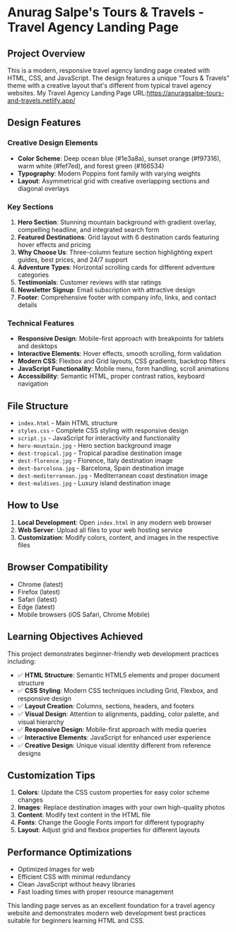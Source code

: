 # Anurag Salpe's Tours & Travels - Travel Agency Landing Page

## Project Overview

This is a modern, responsive travel agency landing page created with HTML, CSS, and JavaScript. The design features a unique "Tours & Travels" theme with a creative layout that's different from typical travel agency websites.
My Travel Agency Landing Page URL:https://anuragsalpe-tours-and-travels.netlify.app/
## Design Features

### Creative Design Elements
- **Color Scheme**: Deep ocean blue (#1e3a8a), sunset orange (#f97316), warm white (#fef7ed), and forest green (#166534)
- **Typography**: Modern Poppins font family with varying weights
- **Layout**: Asymmetrical grid with creative overlapping sections and diagonal overlays

### Key Sections
1. **Hero Section**: Stunning mountain background with gradient overlay, compelling headline, and integrated search form
2. **Featured Destinations**: Grid layout with 6 destination cards featuring hover effects and pricing
3. **Why Choose Us**: Three-column feature section highlighting expert guides, best prices, and 24/7 support
4. **Adventure Types**: Horizontal scrolling cards for different adventure categories
5. **Testimonials**: Customer reviews with star ratings
6. **Newsletter Signup**: Email subscription with attractive design
7. **Footer**: Comprehensive footer with company info, links, and contact details

### Technical Features
- **Responsive Design**: Mobile-first approach with breakpoints for tablets and desktops
- **Interactive Elements**: Hover effects, smooth scrolling, form validation
- **Modern CSS**: Flexbox and Grid layouts, CSS gradients, backdrop filters
- **JavaScript Functionality**: Mobile menu, form handling, scroll animations
- **Accessibility**: Semantic HTML, proper contrast ratios, keyboard navigation

## File Structure

- `index.html` - Main HTML structure
- `styles.css` - Complete CSS styling with responsive design
- `script.js` - JavaScript for interactivity and functionality
- `hero-mountain.jpg` - Hero section background image
- `dest-tropical.jpg` - Tropical paradise destination image
- `dest-florence.jpg` - Florence, Italy destination image
- `dest-barcelona.jpg` - Barcelona, Spain destination image
- `dest-mediterranean.jpg` - Mediterranean coast destination image
- `dest-maldives.jpg` - Luxury island destination image

## How to Use

1. **Local Development**: Open `index.html` in any modern web browser
2. **Web Server**: Upload all files to your web hosting service
3. **Customization**: Modify colors, content, and images in the respective files

## Browser Compatibility

- Chrome (latest)
- Firefox (latest)
- Safari (latest)
- Edge (latest)
- Mobile browsers (iOS Safari, Chrome Mobile)

## Learning Objectives Achieved

This project demonstrates beginner-friendly web development practices including:

- ✅ **HTML Structure**: Semantic HTML5 elements and proper document structure
- ✅ **CSS Styling**: Modern CSS techniques including Grid, Flexbox, and responsive design
- ✅ **Layout Creation**: Columns, sections, headers, and footers
- ✅ **Visual Design**: Attention to alignments, padding, color palette, and visual hierarchy
- ✅ **Responsive Design**: Mobile-first approach with media queries
- ✅ **Interactive Elements**: JavaScript for enhanced user experience
- ✅ **Creative Design**: Unique visual identity different from reference designs

## Customization Tips

1. **Colors**: Update the CSS custom properties for easy color scheme changes
2. **Images**: Replace destination images with your own high-quality photos
3. **Content**: Modify text content in the HTML file
4. **Fonts**: Change the Google Fonts import for different typography
5. **Layout**: Adjust grid and flexbox properties for different layouts

## Performance Optimizations

- Optimized images for web
- Efficient CSS with minimal redundancy
- Clean JavaScript without heavy libraries
- Fast loading times with proper resource management

This landing page serves as an excellent foundation for a travel agency website and demonstrates modern web development best practices suitable for beginners learning HTML and CSS.

